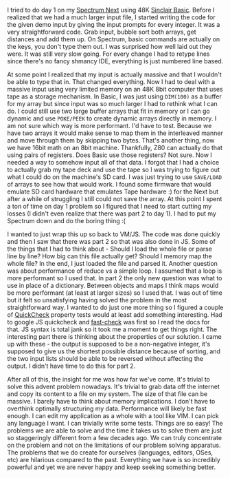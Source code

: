 
I tried to do day 1 on my [Spectrum Next](https://en.wikipedia.org/wiki/ZX_Spectrum_Next) using 48K [Sinclair Basic](https://en.wikipedia.org/wiki/Sinclair_BASIC). Before I realized that we had a much larger input file, I started writing the code for the given demo input by giving the input prompts for every integer. It was a very straightforward code. Grab input, bubble sort both arrays, get distances and add them up. On Spectrum, basic commands are actually on the keys, you don't type them out. I was surprised how well laid out they were. It was still very slow going. For every change I had to retype lines since there's no fancy shmancy IDE, everything is just numbered line based.

At some point I realized that my input is actually massive and that I wouldn't be able to type that in. That changed everything. Now I had to deal with a massive input using very limited memory on an 48K 8bit computer that uses tape as a storage mechanism. In Basic, I was just using `DIM(100)` as a buffer for my array but since input was so much larger I had to rethink what I can do. I could still use two large buffer arrays that fit in memory or I can go dynamic and use `POKE/PEEK` to create dynamic arrays directly in memory. I am not sure which way is more performant. I'd have to test. Because we have two arrays it would make sense to map them in the interleaved manner and move through them by skipping two bytes. That's another thing, now we have 16bit math on an 8bit machine. Thankfully, Z80 can actually do that using pairs of registers. Does Basic use those registers? Not sure. Now I needed a way to somehow input all of that data. I forgot that I had a choice to actually grab my tape deck and use the tape so I was trying to figure out what I could do on the machine's SD card. I was just trying to use `SAVE/LOAD` of arrays to see how that would work. I found some firmware that would emulate SD card hardware that emulates Tape hardware :) for the Next but after a while of struggling I still could not save the array. At this point I spent a ton of time on day 1 problem so I figured that I need to start cutting my losses (I didn't even realize that there was part 2 to day 1). I had to put my Spectrum down and do the boring thing :(

I wanted to just wrap this up so back to VM/JS. The code was done quickly and then I saw that there was part 2 so that was also done in JS. Some of the things that I had to think about -
Should I load the whole file or parse line by line? How big can this file actually get? Should I memory map the whole file? In the end, I just loaded the file and parsed it.
Another question was about performance of reduce vs a simple loop. I assumed that a loop is more performant so I used that.
In part 2 the only new question was what to use in place of a dictionary. Between objects and maps I think maps would be more performant (at least at larger sizes) so I used that.
I was out of time but it felt so unsatisfying having solved the problem in the most straightforward way. I wanted to do just one more thing so I figured a couple of [QuickCheck](https://en.wikipedia.org/wiki/QuickCheck) property tests would at least add something interesting. Had to google JS quickcheck and [fast-check](https://github.com/dubzzz/fast-check) was first so I read the docs for that. JS syntax is total jank so it took me a moment to get things right. The interesting part there is thinking about the properties of our solution. I came up with these - the output is supposed to be a non-negative integer, it's supposed  to give us the shortest possible distance because of sorting, and the two input lists should be able to be reversed without affecting the output. I didn't have time to do this for part 2.

After all of this, the insight for me was how far we've come. It's trivial to solve this advent problem nowadays. It's trivial to grab data off the internet and copy its content to a file on my system. The size of that file can be massive. I barely have to think about memory implications. I don't have to overthink optimally structuring my data. Performance will likely be fast enough. I can edit my application as a whole with a tool like VIM. I can pick any language I want. I can trivially write some tests. Things are so easy! The problems we are able to solve and the time it takes us to solve them are just so staggeringly different from a few decades ago. We can truly concentrate on the problem and not on the limitations of our problem solving apparatus. The problems that we do create for ourselves (languages, editors, OSes, etc) are hilarious compared to the past. Everything we have is so incredibly powerful and yet we are never happy and keep seeking something better.
